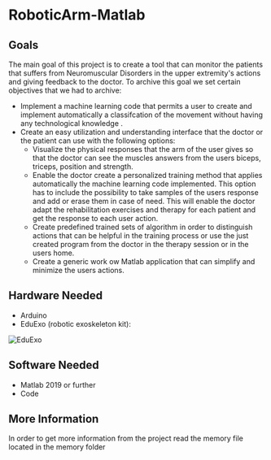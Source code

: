 # RoboticArm-Matlab

## Goals

The main goal of this project is to create a tool that can monitor the patients
that suffers from Neuromuscular Disorders in the upper extremity's actions and
giving feedback to the doctor. To archive this goal we set certain objectives
that we had to archive:

* Implement a machine learning code that permits a user to create and
  implement automatically a classifcation of the movement without having
  any technological knowledge .
* Create an easy utilization and understanding interface that the doctor or
  the patient can use with the following options:
  * Visualize the physical responses that the arm of the user gives so
    that the doctor can see the muscles answers from the users biceps,
    triceps, position and strength.
  * Enable the doctor create a personalized training method that applies
    automatically the machine learning code implemented. This option
    has to include the possibility to take samples of the users response
    and add or erase them in case of need. This will enable the doctor
    adapt the rehabilitation exercises and therapy for each patient and
    get the response to each user action.
  * Create predefined trained sets of algorithm in order to distinguish
    actions that can be helpful in the training process or use the just
    created program from the doctor in the therapy session or in the
    users home.
  * Create a generic work
    ow Matlab application that can simplify and
    minimize the users actions.
    
## Hardware Needed
* Arduino
* EduExo (robotic exoskeleton kit):

![EduExo](https://github.com/josepfortuny/RoboticArm-Matlab/blob/main/Memory/Images/eduexo.png)

## Software Needed
* Matlab 2019 or further
* Code
    
    
## More Information

In order to get more information from the project read the memory file located in the memory folder
